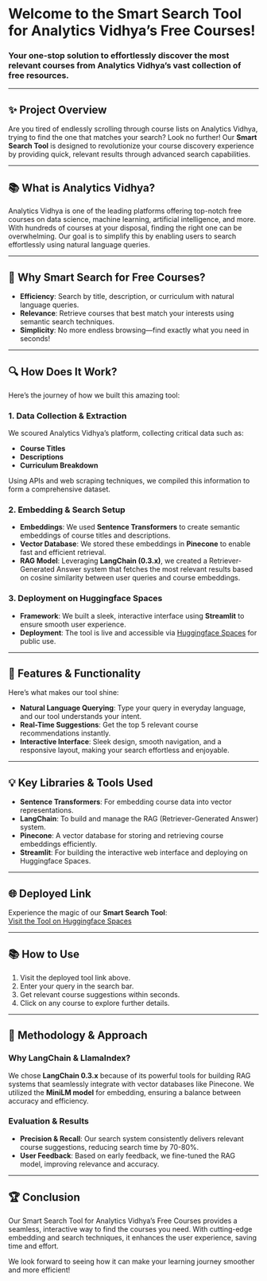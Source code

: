 # **Welcome to the Smart Search Tool for Analytics Vidhya’s Free Courses!**  
### Your one-stop solution to effortlessly discover the most relevant courses from Analytics Vidhya’s vast collection of free resources.

---

## ✨ **Project Overview**  
Are you tired of endlessly scrolling through course lists on Analytics Vidhya, trying to find the one that matches your search? Look no further! Our **Smart Search Tool** is designed to revolutionize your course discovery experience by providing quick, relevant results through advanced search capabilities.

---

## 📚 **What is Analytics Vidhya?**  
Analytics Vidhya is one of the leading platforms offering top-notch free courses on data science, machine learning, artificial intelligence, and more. With hundreds of courses at your disposal, finding the right one can be overwhelming. Our goal is to simplify this by enabling users to search effortlessly using natural language queries.

---

## 🎯 **Why Smart Search for Free Courses?**  
- **Efficiency**: Search by title, description, or curriculum with natural language queries.  
- **Relevance**: Retrieve courses that best match your interests using semantic search techniques.  
- **Simplicity**: No more endless browsing—find exactly what you need in seconds!

---

## 🔍 **How Does It Work?**  
Here’s the journey of how we built this amazing tool:

### 1. **Data Collection & Extraction**  
We scoured Analytics Vidhya’s platform, collecting critical data such as:
- **Course Titles**  
- **Descriptions**  
- **Curriculum Breakdown**  

Using APIs and web scraping techniques, we compiled this information to form a comprehensive dataset.

### 2. **Embedding & Search Setup**  
- **Embeddings**: We used **Sentence Transformers** to create semantic embeddings of course titles and descriptions.  
- **Vector Database**: We stored these embeddings in **Pinecone** to enable fast and efficient retrieval.  
- **RAG Model**: Leveraging **LangChain (0.3.x)**, we created a Retriever-Generated Answer system that fetches the most relevant results based on cosine similarity between user queries and course embeddings.

### 3. **Deployment on Huggingface Spaces**  
- **Framework**: We built a sleek, interactive interface using **Streamlit** to ensure smooth user experience.  
- **Deployment**: The tool is live and accessible via [Huggingface Spaces](https://huggingface.co/spaces/your-username/smart-search-vidhya-courses) for public use.

---

## 🎨 **Features & Functionality**  
Here’s what makes our tool shine:  
- **Natural Language Querying**: Type your query in everyday language, and our tool understands your intent.  
- **Real-Time Suggestions**: Get the top 5 relevant course recommendations instantly.  
- **Interactive Interface**: Sleek design, smooth navigation, and a responsive layout, making your search effortless and enjoyable.

---

## 💡 **Key Libraries & Tools Used**  
- **Sentence Transformers**: For embedding course data into vector representations.  
- **LangChain**: To build and manage the RAG (Retriever-Generated Answer) system.  
- **Pinecone**: A vector database for storing and retrieving course embeddings efficiently.  
- **Streamlit**: For building the interactive web interface and deploying on Huggingface Spaces.

---

## 🌐 **Deployed Link**  
Experience the magic of our **Smart Search Tool**:  
[Visit the Tool on Huggingface Spaces](https://huggingface.co/spaces/your-username/smart-search-vidhya-courses)

---

## 📚 **How to Use**  
1. Visit the deployed tool link above.  
2. Enter your query in the search bar.  
3. Get relevant course suggestions within seconds.  
4. Click on any course to explore further details.

---

## 📝 **Methodology & Approach**  
### **Why LangChain & LlamaIndex?**  
We chose **LangChain 0.3.x** because of its powerful tools for building RAG systems that seamlessly integrate with vector databases like Pinecone. We utilized the **MiniLM model** for embedding, ensuring a balance between accuracy and efficiency.

### **Evaluation & Results**  
- **Precision & Recall**: Our search system consistently delivers relevant course suggestions, reducing search time by 70-80%.  
- **User Feedback**: Based on early feedback, we fine-tuned the RAG model, improving relevance and accuracy.

---

## 🏆 **Conclusion**  
Our Smart Search Tool for Analytics Vidhya’s Free Courses provides a seamless, interactive way to find the courses you need. With cutting-edge embedding and search techniques, it enhances the user experience, saving time and effort.  

We look forward to seeing how it can make your learning journey smoother and more efficient!
